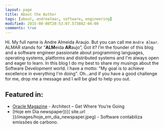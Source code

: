 ```yaml
---
layout: page
title: About the Author
tags: [about, andrealmar, software, engineering]
modified: 2015-08-08T20:53:07.573882-04:00
comments: true
---
```


Hi. My full name is Andre Almeida Araujo. But you can call me `Andre Almar`. ALMAR stands for “**ALM**eida **AR**aujo”, Got it?
I’m the founder of this blog and a software engineer passionate about programming languages, operating systems, platforms and distributed systems and I'm always open and eager to learn. In this blog I do my best to share my musings about the Software Development world. I have a motto: "My goal is to achieve excellence in everything I'm doing". Oh...and if you have a good challenge for me, drop me a message and I will be glad to help you out. 

## Featured in:

* [Oracle Magazine](http://www.oracle.com/technetwork/issue-archive/2015/15-may/o35architect-2541586.html) - Architect – Get Where You’re Going
* [Hoje em Dia newspaper]({{ site.url }}/images/hoje_em_dia_newspaper.jpeg) - Software contabiliza emissões de carbono.
